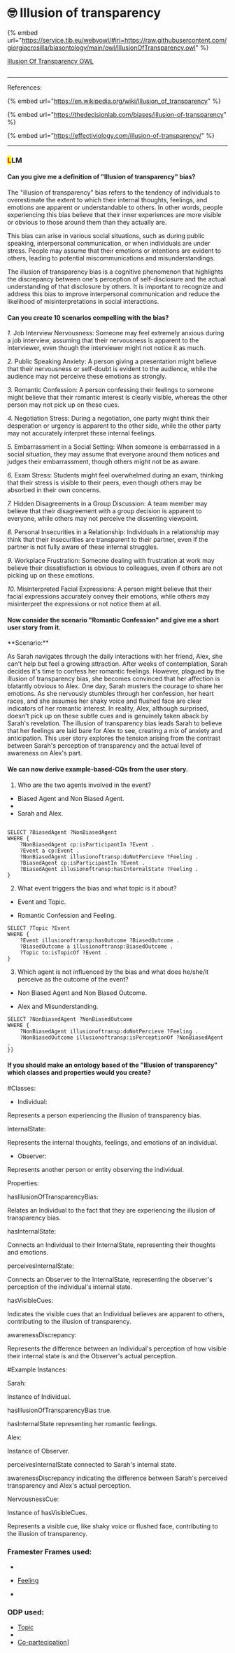 # 🤓 Illusion of transparency

{% embed url="https://service.tib.eu/webvowl/#iri=https://raw.githubusercontent.com/giorgiacrosilla/biasontology/main/owl/IllusionOfTransparency.owl" %}

[Illusion Of Transparency OWL](https://raw.githubusercontent.com/giorgiacrosilla/biasontology/main/owl/IllusionOfTransparency.owl)

<figure><img src="../../uml/IllusionOfTransparency.owl" alt=""><figcaption></figcaption></figure>


***

References:

{% embed url="https://en.wikipedia.org/wiki/Illusion_of_transparency" %}

{% embed url="https://thedecisionlab.com/biases/illusion-of-transparency" %}

{% embed url="https://effectiviology.com/illusion-of-transparency/" %}

***

### <mark style="color:red;">L</mark>LM

#### Can you give me a definition of "Illusion of transparency" bias?

The "illusion of transparency" bias refers to the tendency of individuals to overestimate the extent to which their internal thoughts, feelings, and emotions are apparent or understandable to others. In other words, people experiencing this bias believe that their inner experiences are more visible or obvious to those around them than they actually are. 

This bias can arise in various social situations, such as during public speaking, interpersonal communication, or when individuals are under stress. People may assume that their emotions or intentions are evident to others, leading to potential miscommunications and misunderstandings. 

The illusion of transparency bias is a cognitive phenomenon that highlights the discrepancy between one's perception of self-disclosure and the actual understanding of that disclosure by others. It is important to recognize and address this bias to improve interpersonal communication and reduce the likelihood of misinterpretations in social interactions. 

#### Can you create 10 scenarios compelling with the bias?

*1.* Job Interview Nervousness: Someone may feel extremely anxious during a job interview, assuming that their nervousness is apparent to the interviewer, even though the interviewer might not notice it as much. 

*2.* Public Speaking Anxiety: A person giving a presentation might believe that their nervousness or self-doubt is evident to the audience, while the audience may not perceive these emotions as strongly. 

*3.* Romantic Confession: A person confessing their feelings to someone might believe that their romantic interest is clearly visible, whereas the other person may not pick up on these cues. 

*4.* Negotiation Stress: During a negotiation, one party might think their desperation or urgency is apparent to the other side, while the other party may not accurately interpret these internal feelings. 

*5.* Embarrassment in a Social Setting: When someone is embarrassed in a social situation, they may assume that everyone around them notices and judges their embarrassment, though others might not be as aware. 

*6.* Exam Stress: Students might feel overwhelmed during an exam, thinking that their stress is visible to their peers, even though others may be absorbed in their own concerns. 

*7.* Hidden Disagreements in a Group Discussion: A team member may believe that their disagreement with a group decision is apparent to everyone, while others may not perceive the dissenting viewpoint. 

*8.* Personal Insecurities in a Relationship: Individuals in a relationship may think that their insecurities are transparent to their partner, even if the partner is not fully aware of these internal struggles. 

*9.* Workplace Frustration: Someone dealing with frustration at work may believe their dissatisfaction is obvious to colleagues, even if others are not picking up on these emotions. 

*10.* Misinterpreted Facial Expressions: A person might believe that their facial expressions accurately convey their emotions, while others may misinterpret the expressions or not notice them at all. 


#### Now consider the scenario "Romantic Confession" and give me a short user story from it.

\*\*Scenario:\*\*

As Sarah navigates through the daily interactions with her friend, Alex, she can't help but feel a growing attraction. After weeks of contemplation, Sarah decides it's time to confess her romantic feelings. However, plagued by the illusion of transparency bias, she becomes convinced that her affection is blatantly obvious to Alex. One day, Sarah musters the courage to share her emotions. As she nervously stumbles through her confession, her heart races, and she assumes her shaky voice and flushed face are clear indicators of her romantic interest. In reality, Alex, although surprised, doesn't pick up on these subtle cues and is genuinely taken aback by Sarah's revelation. The illusion of transparency bias leads Sarah to believe that her feelings are laid bare for Alex to see, creating a mix of anxiety and anticipation. This user story explores the tension arising from the contrast between Sarah's perception of transparency and the actual level of awareness on Alex's part. 

#### We can now derive example-based-CQs from the user story.&#x20;

1. Who are the two agents involved in the event?&#x20;

- &#x20;       Biased Agent and Non Biased Agent.&#x20;
- 
- &#x20;       Sarah and Alex.&#x20;

```sparql

SELECT ?BiasedAgent ?NonBiasedAgent
WHERE {
    ?NonBiasedAgent cp:isParticipantIn ?Event .
    ?Event a cp:Event .
    ?NonBiasedAgent illusionoftransp:doNotPercieve ?Feeling .
    ?BiasedAgent cp:isParticipantIn ?Event .
    ?BiasedAgent illusionoftransp:hasInternalState ?Feeling . 
}
```

2. What event triggers the bias and what topic is it about?&#x20;

- &#x20;       Event and Topic.&#x20;

- &#x20;       Romantic Confession and Feeling.&#x20;

```sparql
SELECT ?Topic ?Event
WHERE {
    ?Event illusionoftransp:hasOutcome ?BiasedOutcome .
    ?BiasedOutcome a illusionoftransp:BiasedOutcome .
    ?Topic to:isTopicOf ?Event .
}
```

3. Which agent is not influenced by the bias and what does he/she/it perceive as the outcome of the event?&#x20;

- &#x20;       Non Biased Agent and Non Biased Outcome.&#x20;

- &#x20;       Alex and Misunderstanding.&#x20;

```sparql
SELECT ?NonBiasedAgent ?NonBiasedOutcome
WHERE {
    ?NonBiasedAgent illusionoftransp:doNotPercieve ?Feeling .
    ?NonBiasedOutcome illusionoftransp:isPerceptionOf ?NonBiasedAgent . 
}}
```

#### If you should make an ontology based of the "Illusion of transparency" which classes and properties would you create?

#Classes: 

- Individual: 

Represents a person experiencing the illusion of transparency bias. 

InternalState: 

Represents the internal thoughts, feelings, and emotions of an individual. 

- Observer: 

Represents another person or entity observing the individual. 

Properties: 

hasIllusionOfTransparencyBias: 

Relates an Individual to the fact that they are experiencing the illusion of transparency bias. 

hasInternalState: 

Connects an Individual to their InternalState, representing their thoughts and emotions. 

perceivesInternalState: 

Connects an Observer to the InternalState, representing the observer's perception of the individual's internal state. 

hasVisibleCues: 

Indicates the visible cues that an Individual believes are apparent to others, contributing to the illusion of transparency. 

awarenessDiscrepancy: 

Represents the difference between an Individual's perception of how visible their internal state is and the Observer's actual perception. 

#Example Instances: 

Sarah: 

Instance of Individual. 

hasIllusionOfTransparencyBias true. 

hasInternalState representing her romantic feelings. 

Alex: 

Instance of Observer. 

perceivesInternalState connected to Sarah's internal state. 

awarenessDiscrepancy indicating the difference between Sarah's perceived transparency and Alex's actual perception. 

NervousnessCue: 

Instance of hasVisibleCues. 

Represents a visible cue, like shaky voice or flushed face, contributing to the illusion of transparency. 
### Framester Frames used:

*
- [Feeling](https://w3id.org/framester/data/framestercore/Feeling)


* 

### ODP used:


- [Topic](http://ontologydesignpatterns.org/wiki/Submissions:Topic)
- 
- [Co-partecipation](http://ontologydesignpatterns.org/wiki/Submissions:Co-participation)]



